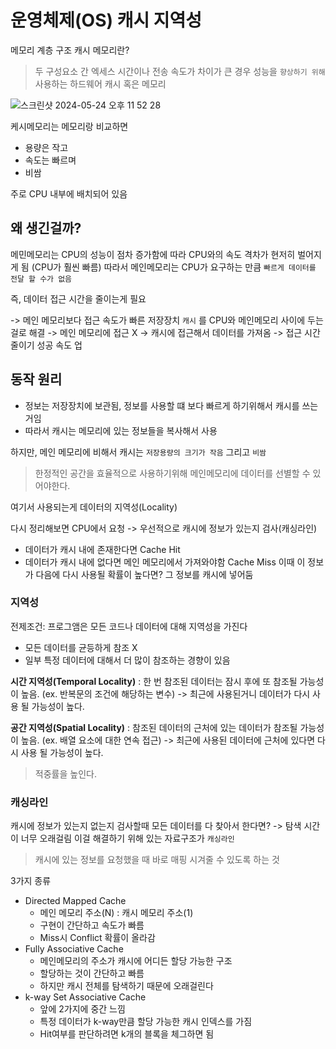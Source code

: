 # 운영체제(OS) 캐시 지역성
메모리 계층 구조
캐시 메모리란?
> 두 구성요소 간 엑세스 시간이나 전송 속도가 차이가 큰 경우 성능을 `향상하기 위해` 사용하는 하드웨어 캐시 혹은 메모리

![스크린샷 2024-05-24 오후 11 52 28](https://github.com/5dotseven/cs-basic-study/assets/144773042/71a80fc7-34a7-48c5-aed9-6ef38caac51f)


케시메모리는 메모리랑 비교하면
- 용량은 작고
- 속도는 빠르며
- 비쌈

주로 CPU 내부에 배치되어 있음

## 왜 생긴걸까?

메민메모리는 CPU의 성능이 점차 증가함에 따라 CPU와의 속도 격차가 현저히 벌어지게 됨 (CPU가 훨씬 빠름)
따라서 메인메모리는 CPU가 요구하는 만큼 `빠르게 데이터를 전달 할 수가 없음`

즉, 데이터 접근 시간을 줄이는게 필요

-> 메인 메모리보다 접근 속도가 빠른 저장장치 `캐시` 를 CPU와 메인메모리 사이에 두는걸로 해결
-> 메인 메모리에 접근 X -> 캐시에 접근해서 데이터를 가져옴 -> 접근 시간 줄이기 성공 속도 업

## 동작 원리
- 정보는 저장장치에 보관됨, 정보를 사용할 떄 보다 빠르게 하기위해서 캐시를 쓰는거임
- 따라서 캐시는 메모리에 있는 정보들을 복사해서 사용

하지만, 메인 메모리에 비해서 캐시는 `저장용량의 크기가 작음` 그리고 `비쌈`
>한정적인 공간을 효율적으로 사용하기위해 메인메모리에 데이터를 선별할 수 있어야한다.

여기서 사용되는게 데이터의 지역성(Locality)

다시 정리해보면
CPU에서 요청 -> 우선적으로 캐시에 정보가 있는지 검사(캐싱라인)
- 데이터가 캐시 내에 존재한다면 Cache Hit
- 데이터가 캐시 내에 없다면 메인 메모리에서 가져와야함 Cache Miss
  이때 이 정보가 다음에 다시 사용될 확률이 높다면? 그 정보를 캐시에 넣어둠


### 지역성
전제조건: 프로그앰은 모든 코드나 데이터에 대해 지역성을 가진다
- 모든 데이터를 균등하게 참조 X
- 일부 특정 데이터에 대해서 더 많이 참조하는 경향이 있음

**시간 지역성(Temporal Locality)** : 한 번 참조된 데이터는 잠시 후에 또 참조될 가능성이 높음. (ex. 반복문의 조건에 해당하는 변수)
-> 최근에 사용된거니 데이터가 다시 사용 될 가능성이 높다.

**공간 지역성(Spatial Locality)** : 참조된 데이터의 근처에 있는 데이터가 참조될 가능성이 높음. (ex. 배열 요소에 대한 연속 접근)
-> 최근에 사용된 데이터에 근처에 있다면 다시 사용 될 가능성이 높다.

> 적중률을 높인다.


### 캐싱라인
캐시에 정보가 있는지 없는지 검사할때 모든 데이터를 다 찾아서 한다면? -> 탐색 시간이 너무 오래걸림
이걸 해결하기 위해 있는 자료구조가 `캐싱라인`

>캐시에 있는 정보를 요청했을 때 바로 매핑 시겨줄 수 있도록 하는 것

3가지 종류
- Directed Mapped Cache
    - 메인 메모리 주소(N) : 캐시 메모리 주소(1)
    - 구현이 간단하고 속도가 빠름
    - Miss시 Conflict 확률이 올라감
- Fully Associative Cache
    - 메인메모리의 주소가 캐시에 어디든 할당 가능한 구조
    - 할당하는 것이 간단하고 빠름
    - 하지만 캐시 전체를 탐색하기 때문에 오래걸린다
- k-way Set Associative Cache
    - 앞에 2가지에 중간 느낌
    - 특정 데이터가 k-way만큼 할당 가능한 캐시 인덱스를 가짐
    - Hit여부를 판단하려면 k개의 블록을 체그하면 됨


